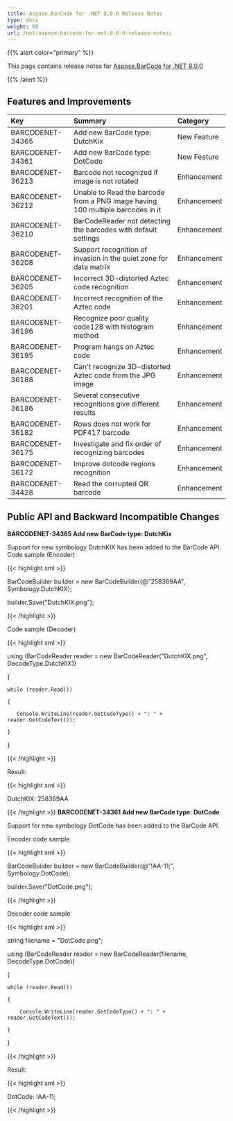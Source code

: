 ```yaml
---
title: Aspose.BarCode for .NET 8.0.0 Release Notes
type: docs
weight: 80
url: /net/aspose-barcode-for-net-8-0-0-release-notes/
---
```


{{% alert color="primary" %}} 

This page contains release notes for [Aspose.BarCode for .NET 8.0.0](http://www.aspose.com/downloads/barcode/net/new-releases/aspose.barcode-for-.net-8.0.0/)

{{% /alert %}} 
## **Features and Improvements**

|**Key** |**Summary** |**Category** |
| :- | :- | :- |
|BARCODENET-34365 |Add new BarCode type: DutchKix |New Feature |
|BARCODENET-34361 |Add new BarCode type: DotCode |New Feature |
|BARCODENET-36213 |Barcode not recognized if image is not rotated |Enhancement |
|BARCODENET-36212 |Unable to Read the barcode from a PNG image having 100 multiple barcodes in it |Enhancement |
|BARCODENET-36210 |BarCodeReader not detecting the barcodes with default settings |Enhancement |
|BARCODENET-36208 |Support recognition of invasion in the quiet zone for data matrix |Enhancement |
|BARCODENET-36205 |Incorrect 3D-distorted Aztec code recognition |Enhancement |
|BARCODENET-36201 |Incorrect recognition of the Aztec code |Enhancement |
|BARCODENET-36196 |Recognize poor quality code128 with histogram method |Enhancement |
|BARCODENET-36195 |Program hangs on Aztec code |Enhancement |
|BARCODENET-36188 |Can't recognize 3D-distorted Aztec code from the JPG image |Enhancement |
|BARCODENET-36186 |Several consecutive recognitions give different results |Enhancement |
|BARCODENET-36182 |Rows does not work for PDF417 barcode |Enhancement |
|BARCODENET-36175 |Investigate and fix order of recognizing barcodes |Enhancement |
|BARCODENET-36172 |Improve dotcode regions recognition |Enhancement |
|BARCODENET-34428 |Read the corrupted QR barcode |Enhancement |
## **Public API and Backward Incompatible Changes**
**BARCODENET-34365 Add new BarCode type: DutchKix**

Support for new symbology DutchKIX has been added to the BarCode API.
<example>
Code sample (Encoder)

{{< highlight xml >}}

 BarCodeBuilder builder = new BarCodeBuilder(@"258369AA", Symbology.DutchKIX);

builder.Save("DutchKIX.png");

{{< /highlight >}}

Code sample (Decoder)

{{< highlight xml >}}

 using (BarCodeReader reader = new BarCodeReader("DutchKIX.png", DecodeType.DutchKIX))

{

    while (reader.Read())

    {

       Console.WriteLine(reader.GetCodeType() + ": " + reader.GetCodeText());

    }

}


{{< /highlight >}}

Result:

{{< highlight xml >}}

 DutchKIX: 258369AA

{{< /highlight >}}
**BARCODENET-34361 Add new BarCode type: DotCode**

Support for new symbology DotCode has been added to the BarCode API.

<example>
Encoder code sample

{{< highlight xml >}}

 BarCodeBuilder builder = new BarCodeBuilder(@"!AA-11;", Symbology.DotCode);

builder.Save("DotCode.png");

{{< /highlight >}}

Decoder code sample

{{< highlight xml >}}

 string filename = "DotCode.png";

using (BarCodeReader reader = new BarCodeReader(filename, DecodeType.DotCode))

{

	while (reader.Read())

	{

		Console.WriteLine(reader.GetCodeType() + ": " + reader.GetCodeText());

	}

}

{{< /highlight >}}

Result:

{{< highlight xml >}}

 DotCode: !AA-11;

{{< /highlight >}}

</example>
